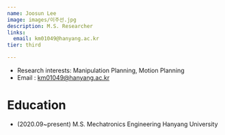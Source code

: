 ```yaml
---
name: Joosun Lee
image: images/이주선.jpg
description: M.S. Researcher
links:
  email: km01049@hanyang.ac.kr
tier: third

---
```

- Research interests: Manipulation Planning, Motion Planning
- Email : km01049@hanyang.ac.kr

# Education
- (2020.09~present) M.S. Mechatronics Engineering Hanyang University

    
     